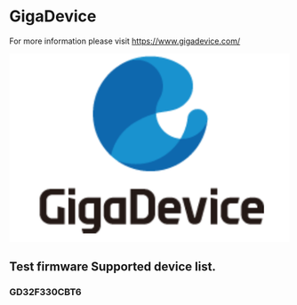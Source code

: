 # GigaDevice
  For more information please visit https://www.gigadevice.com/
 
![Alt text](https://github.com/OELECTRIC/MCU/blob/master/GigaDevice/Picture/GigaDevice.png)

## Test firmware Supported device list.

### GD32F330CBT6
